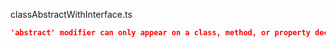 classAbstractWithInterface.ts
```json
'abstract' modifier can only appear on a class, method, or property declaration.
```

